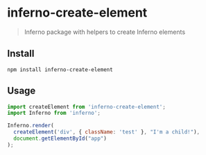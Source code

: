 # inferno-create-element
> Inferno package with helpers to create Inferno elements

## Install

```
npm install inferno-create-element
```

## Usage

```js
import createElement from 'inferno-create-element';
import Inferno from 'inferno';

Inferno.render(
  createElement('div', { className: 'test' }, "I'm a child!"),
  document.getElementById("app")
);
```
